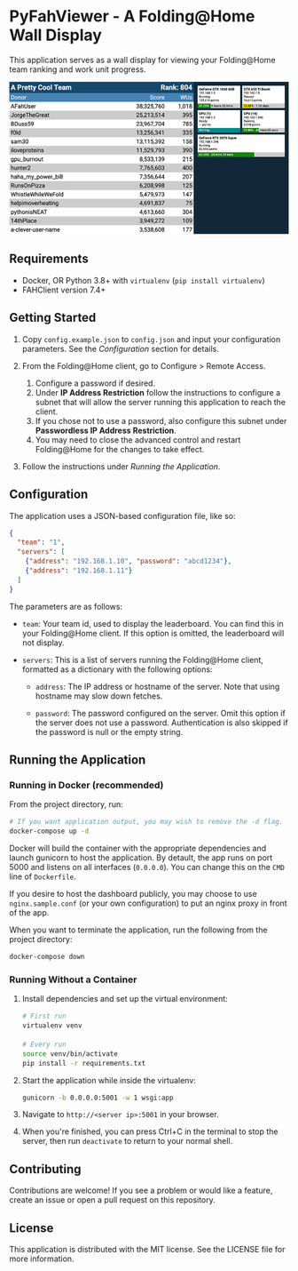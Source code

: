 # PyFahViewer - A Folding@Home Wall Display

This application serves as a wall display for viewing your Folding@Home team ranking and work unit progress.

![Demo screenshot](demoscreenshot.png)


## Requirements

 * Docker, OR Python 3.8+ with `virtualenv` (`pip install virtualenv`)
 * FAHClient version 7.4+


## Getting Started

1. Copy `config.example.json` to `config.json` and input your configuration parameters. See the _Configuration_ section for details.

2. From the Folding@Home client, go to Configure > Remote Access.

   1. Configure a password if desired.
   2. Under **IP Address Restriction** follow the instructions to configure a subnet that will allow the server running this application to reach the client.
   3. If you chose not to use a password, also configure this subnet under **Passwordless IP Address Restriction**.
   4. You may need to close the advanced control and restart Folding@Home for the changes to take effect.

3. Follow the instructions under _Running the Application_.


## Configuration

The application uses a JSON-based configuration file, like so:

```json
{
  "team": "1",
  "servers": [
    {"address": "192.168.1.10", "password": "abcd1234"},
    {"address": "192.168.1.11"}
  ]
}

```

The parameters are as follows:

 * `team`: Your team id, used to display the leaderboard. You can find this in your Folding@Home client. If this option is omitted, the leaderboard will not display.

 * `servers`: This is a list of servers running the Folding@Home client, formatted as a dictionary with the following options:

   * `address`: The IP address or hostname of the server. Note that using hostname may slow down fetches.

   * `password`: The password configured on the server. Omit this option if the server does not use a password. Authentication is also skipped if the password is null or the empty string.


## Running the Application

### Running in Docker (recommended)

From the project directory, run:

```bash
# If you want application output, you may wish to remove the -d flag.
docker-compose up -d
```

Docker will build the container with the appropriate dependencies and launch gunicorn to host the application. By
detault, the app runs on port 5000 and listens on all interfaces (`0.0.0.0`). You can change this on the `CMD` line of
`Dockerfile`.

If you desire to host the dashboard publicly, you may choose to use `nginx.sample.conf` (or your own configuration)
to put an nginx proxy in front of the app.

When you want to terminate the application, run the following from the project directory:

```bash
docker-compose down
```

### Running Without a Container

1. Install dependencies and set up the virtual environment:
   ```bash
   # First run
   virtualenv venv

   # Every run
   source venv/bin/activate
   pip install -r requirements.txt
   ```

2. Start the application while inside the virtualenv:
   ```bash
   gunicorn -b 0.0.0.0:5001 -w 1 wsgi:app
   ```

3. Navigate to `http://<server ip>:5001` in your browser.

4. When you're finished, you can press Ctrl+C in the terminal to stop the server, then run `deactivate` to return to your normal shell.


## Contributing
Contributions are welcome! If you see a problem or would like a feature, create an issue or open a pull request on this repository.


## License
This application is distributed with the MIT license. See the LICENSE file for more information.
